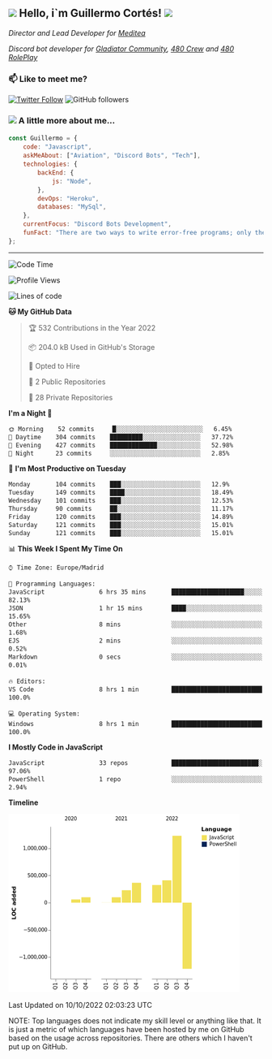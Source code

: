 <h2><img src="https://emojis.slackmojis.com/emojis/images/1531849430/4246/blob-sunglasses.gif?1531849430" width="30"/> Hello, i`m Guillermo Cortés! <img src="https://media.giphy.com/media/PiuVH04cd9JcmqqWKK/giphy.gif" width="50"></h2>
<p><em>Director and Lead Developer for <a href="https://mediteavirtual.es/">Meditea</a>
</em></p>
<p><em>Discord bot developer for <a href="https://discord.comunidadgladiator.com">Gladiator Community</a>, <a href="https://discord.gg/UpvpkUbGdA">480 Crew</a> and <a href="https://discord.gg/dmMRQgH3tu">480 RolePlay</a>
</em></p>

### 📫 Like to meet me?

[![Twitter Follow](https://img.shields.io/twitter/follow/concara3443?label=Follow)](https://twitter.com/intent/follow?screen_name=concara3443)
![GitHub followers](https://img.shields.io/github/followers/concara3443?label=Follow&style=social)

### <img src="https://media.giphy.com/media/WFZvB7VIXBgiz3oDXE/giphy.gif" width="50"> A little more about me...  

```javascript
const Guillermo = {
    code: "Javascript",
    askMeAbout: ["Aviation", "Discord Bots", "Tech"],
    technologies: {
        backEnd: {
            js: "Node",
        },
        devOps: "Heroku",
        databases: "MySql",
    },
    currentFocus: "Discord Bots Development",
    funFact: "There are two ways to write error-free programs; only the third one works"
};
```

---

<!--START_SECTION:waka-->
![Code Time](http://img.shields.io/badge/Code%20Time-146%20hrs%2026%20mins-blue)

![Profile Views](http://img.shields.io/badge/Profile%20Views-3-blue)

![Lines of code](https://img.shields.io/badge/From%20Hello%20World%20I%27ve%20Written-2%20Million%20lines%20of%20code-blue)

**🐱 My GitHub Data** 

> 🏆 532 Contributions in the Year 2022
 > 
> 📦 204.0 kB Used in GitHub's Storage 
 > 
> 💼 Opted to Hire
 > 
> 📜 2 Public Repositories 
 > 
> 🔑 28 Private Repositories  
 > 
**I'm a Night 🦉** 

```text
🌞 Morning    52 commits     █░░░░░░░░░░░░░░░░░░░░░░░░   6.45% 
🌆 Daytime    304 commits    █████████░░░░░░░░░░░░░░░░   37.72% 
🌃 Evening    427 commits    █████████████░░░░░░░░░░░░   52.98% 
🌙 Night      23 commits     ░░░░░░░░░░░░░░░░░░░░░░░░░   2.85%

```
📅 **I'm Most Productive on Tuesday** 

```text
Monday       104 commits    ███░░░░░░░░░░░░░░░░░░░░░░   12.9% 
Tuesday      149 commits    ████░░░░░░░░░░░░░░░░░░░░░   18.49% 
Wednesday    101 commits    ███░░░░░░░░░░░░░░░░░░░░░░   12.53% 
Thursday     90 commits     ██░░░░░░░░░░░░░░░░░░░░░░░   11.17% 
Friday       120 commits    ███░░░░░░░░░░░░░░░░░░░░░░   14.89% 
Saturday     121 commits    ███░░░░░░░░░░░░░░░░░░░░░░   15.01% 
Sunday       121 commits    ███░░░░░░░░░░░░░░░░░░░░░░   15.01%

```


📊 **This Week I Spent My Time On** 

```text
⌚︎ Time Zone: Europe/Madrid

💬 Programming Languages: 
JavaScript               6 hrs 35 mins       ████████████████████░░░░░   82.13% 
JSON                     1 hr 15 mins        ████░░░░░░░░░░░░░░░░░░░░░   15.65% 
Other                    8 mins              ░░░░░░░░░░░░░░░░░░░░░░░░░   1.68% 
EJS                      2 mins              ░░░░░░░░░░░░░░░░░░░░░░░░░   0.52% 
Markdown                 0 secs              ░░░░░░░░░░░░░░░░░░░░░░░░░   0.01%

🔥 Editors: 
VS Code                  8 hrs 1 min         █████████████████████████   100.0%

💻 Operating System: 
Windows                  8 hrs 1 min         █████████████████████████   100.0%

```

**I Mostly Code in JavaScript** 

```text
JavaScript               33 repos            ████████████████████████░   97.06% 
PowerShell               1 repo              ░░░░░░░░░░░░░░░░░░░░░░░░░   2.94%

```


**Timeline**

![Chart not found](https://raw.githubusercontent.com/Concara3443/Concara3443/main/charts/bar_graph.png) 


 Last Updated on 10/10/2022 02:03:23 UTC
<!--END_SECTION:waka-->

NOTE: Top languages does not indicate my skill level or anything like that. It is just a metric of which languages have been hosted by me on GitHub based on the usage across repositories. There are others which I haven't put up on GitHub.
